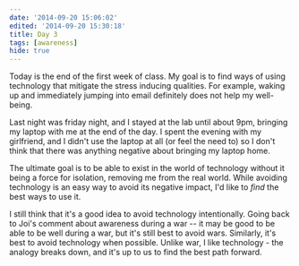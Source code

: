 ```yaml
---
date: '2014-09-20 15:06:02'
edited: '2014-09-20 15:30:18'
title: Day 3
tags: [awareness]
hide: true
---
```


Today is the end of the first week of class. My goal is to find ways of using technology that mitigate the stress inducing qualities. For example, waking up and immediately jumping into email definitely does not help my well-being. 

Last night was friday night, and I stayed at the lab until about 9pm, bringing my laptop with me at the end of the day. I spent the evening with my girlfriend, and I didn't use the laptop at all (or feel the need to) so I don't think that there was anything negative about bringing my laptop home.

The ultimate goal is to be able to exist in the world of technology without it being a force for isolation, removing me from the real world. While avoiding technology is an easy way to avoid its negative impact, I'd like to *find* the best ways to use it.

I still think that it's a good idea to avoid technology intentionally.  Going back to Joi's comment about awareness during a war -- it may be good to be able to be well during a war, but it's still best to avoid wars. Similarly, it's best to avoid technology when possible. Unlike war, I like technology - the analogy breaks down, and it's up to us to find the best path forward. 

